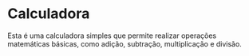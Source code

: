 # Calculadora
Esta é uma calculadora simples que permite realizar operações matemáticas básicas, como adição, subtração, multiplicação e divisão.
